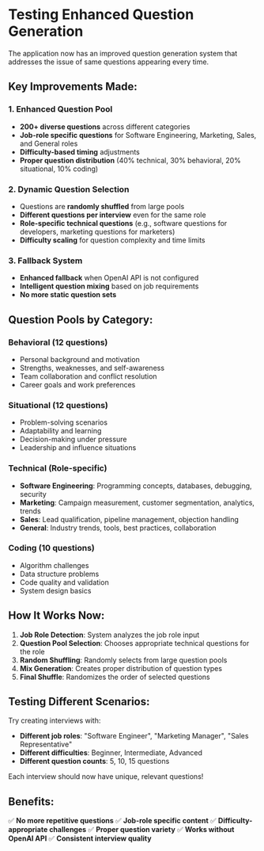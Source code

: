 # Testing Enhanced Question Generation

The application now has an improved question generation system that addresses the issue of same questions appearing every time.

## Key Improvements Made:

### 1. Enhanced Question Pool
- **200+ diverse questions** across different categories
- **Job-role specific questions** for Software Engineering, Marketing, Sales, and General roles
- **Difficulty-based timing** adjustments
- **Proper question distribution** (40% technical, 30% behavioral, 20% situational, 10% coding)

### 2. Dynamic Question Selection
- Questions are **randomly shuffled** from large pools
- **Different questions per interview** even for the same role
- **Role-specific technical questions** (e.g., software questions for developers, marketing questions for marketers)
- **Difficulty scaling** for question complexity and time limits

### 3. Fallback System
- **Enhanced fallback** when OpenAI API is not configured
- **Intelligent question mixing** based on job requirements
- **No more static question sets**

## Question Pools by Category:

### Behavioral (12 questions)
- Personal background and motivation
- Strengths, weaknesses, and self-awareness
- Team collaboration and conflict resolution
- Career goals and work preferences

### Situational (12 questions)
- Problem-solving scenarios
- Adaptability and learning
- Decision-making under pressure
- Leadership and influence situations

### Technical (Role-specific)
- **Software Engineering**: Programming concepts, databases, debugging, security
- **Marketing**: Campaign measurement, customer segmentation, analytics, trends
- **Sales**: Lead qualification, pipeline management, objection handling
- **General**: Industry trends, tools, best practices, collaboration

### Coding (10 questions)
- Algorithm challenges
- Data structure problems
- Code quality and validation
- System design basics

## How It Works Now:

1. **Job Role Detection**: System analyzes the job role input
2. **Question Pool Selection**: Chooses appropriate technical questions for the role
3. **Random Shuffling**: Randomly selects from large question pools
4. **Mix Generation**: Creates proper distribution of question types
5. **Final Shuffle**: Randomizes the order of selected questions

## Testing Different Scenarios:

Try creating interviews with:
- **Different job roles**: "Software Engineer", "Marketing Manager", "Sales Representative"
- **Different difficulties**: Beginner, Intermediate, Advanced
- **Different question counts**: 5, 10, 15 questions

Each interview should now have unique, relevant questions!

## Benefits:

✅ **No more repetitive questions**
✅ **Job-role specific content**
✅ **Difficulty-appropriate challenges**
✅ **Proper question variety**
✅ **Works without OpenAI API**
✅ **Consistent interview quality**
